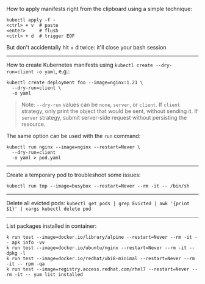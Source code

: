How to apply manifests right from the clipboard using a simple technique:
```
kubectl apply -f -
<ctrl> + v  # paste
<enter>     # flush
<ctrl> + d  # trigger EOF
```
But don't accidentally hit <Ctrl> + d twice: it'll close your bash session

---

How to create Kubernetes manifests using `kubectl create --dry-run=client -o yaml`, e.g.:
```
kubectl create deployment foo --image=nginx:1.21 \
  --dry-run=client \
  -o yaml
```

> Note: `--dry-run` values can be `none`, `server`, or `client`. If `client` strategy, only print the object that would be sent, without sending it. If `server` strategy, submit server-side request without persisting the resource.

The same option can be used with the `run` command:
```
kubectl run nginx --image=nginx --restart=Never \
  --dry-run=client
  -o yaml > pod.yaml
```

---

Create a temporary pod to troubleshoot some issues:
```
kubectl run tmp --image=busybox --restart=Never --rm -it -- /bin/sh
```

---

Delete all evicted pods: `kubectl get pods | grep Evicted | awk '{print $1}' | xargs kubectl delete pod`

---

List packages installed in container:
```
k run test --image=docker.io/library/alpine --restart=Never --rm -it -- apk info -vv
k run test --image=docker.io/ubuntu/nginx --restart=Never --rm -it -- dpkg -l
k run test --image=docker.io/redhat/ubi8-minimal --restart=Never --rm -it -- rpm -qa
k run test --image=registry.access.redhat.com/rhel7 --restart=Never --rm -it -- yum list installed
```
